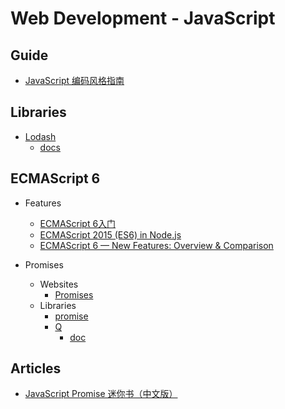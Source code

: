 Web Development - JavaScript
============================

## Guide

* [JavaScript 编码风格指南](https://www.gitbook.com/book/peckzeg/javascript-code-style)



## Libraries

* [Lodash][lodash-website]
    - [docs][lodash-docs]



## ECMAScript 6

* Features
    - [ECMAScript 6入门](http://es6.ruanyifeng.com)
    - [ECMAScript 2015 (ES6) in Node.js](https://nodejs.org/en/docs/es6)
    - [ECMAScript 6 — New Features: Overview & Comparison](http://es6-features.org)

* Promises
    - Websites
        + [Promises](https://www.promisejs.org)
    - Libraries
        + [promise](https://github.com/then/promise)
        + [Q](https://github.com/kriskowal/q)
            * [doc](http://documentup.com/kriskowal/q)



## Articles

* [JavaScript Promise 迷你书（中文版）](http://liubin.github.io/promises-book)



[lodash-website]: https://lodash.com/
[lodash-docs]: https://lodash.com/docs